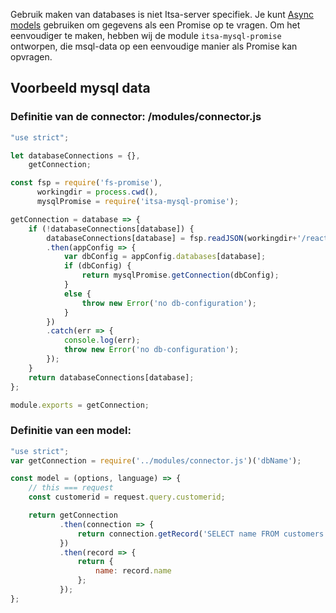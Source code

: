 Gebruik maken van databases is niet Itsa-server specifiek. Je kunt [Async models](/async-models) gebruiken om gegevens als een Promise op te vragen. Om het eenvoudiger te maken, hebben wij de module `itsa-mysql-promise` ontworpen, die msql-data op een eenvoudige manier als Promise kan opvragen.

## Voorbeeld mysql data

### Definitie van de connector: /modules/connector.js
```js
"use strict";

let databaseConnections = {},
    getConnection;

const fsp = require('fs-promise'),
      workingdir = process.cwd(),
      mysqlPromise = require('itsa-mysql-promise');

getConnection = database => {
    if (!databaseConnections[database]) {
        databaseConnections[database] = fsp.readJSON(workingdir+'/reactserver.config.json')
        .then(appConfig => {
            var dbConfig = appConfig.databases[database];
            if (dbConfig) {
                return mysqlPromise.getConnection(dbConfig);
            }
            else {
                throw new Error('no db-configuration');
            }
        })
        .catch(err => {
            console.log(err);
            throw new Error('no db-configuration');
        });
    }
    return databaseConnections[database];
};

module.exports = getConnection;
```

### Definitie van een model:
```js
"use strict";
var getConnection = require('../modules/connector.js')('dbName');

const model = (options, language) => {
    // this === request
    const customerid = request.query.customerid;

    return getConnection
           .then(connection => {
               return connection.getRecord('SELECT name FROM customers WHERE id=?', customerid)
           })
           .then(record => {
               return {
                   name: record.name
               };
           });
};
```